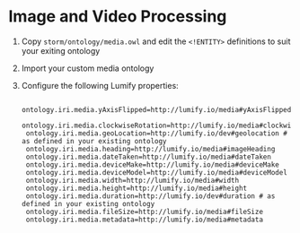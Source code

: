 
# Image and Video Processing

1. Copy `storm/ontology/media.owl` and edit the `<!ENTITY>` definitions to suit your exiting ontology

1. Import your custom media ontology

1. Configure the following Lumify properties:

        ontology.iri.media.yAxisFlipped=http://lumify.io/media#yAxisFlipped
        ontology.iri.media.clockwiseRotation=http://lumify.io/media#clockwiseRotation
        ontology.iri.media.geoLocation=http://lumify.io/dev#geolocation # as defined in your existing ontology
        ontology.iri.media.heading=http://lumify.io/media#imageHeading
        ontology.iri.media.dateTaken=http://lumify.io/media#dateTaken
        ontology.iri.media.deviceMake=http://lumify.io/media#deviceMake
        ontology.iri.media.deviceModel=http://lumify.io/media#deviceModel
        ontology.iri.media.width=http://lumify.io/media#width
        ontology.iri.media.height=http://lumify.io/media#height
        ontology.iri.media.duration=http://lumify.io/dev#duration # as defined in your existing ontology
        ontology.iri.media.fileSize=http://lumify.io/media#fileSize
        ontology.iri.media.metadata=http://lumify.io/media#metadata
